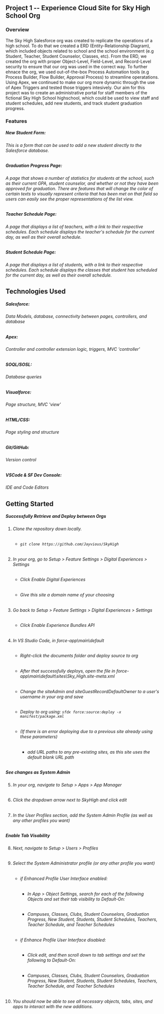 ## Project 1 -- Experience Cloud Site for Sky High School Org

### Overview

The Sky High Salesforce org was created to replicate the operations of a high school. To do that we created a ERD (Entity-Relationship Diagram), which included objects related to school and the school environment (e.g Student, Teacher, Student Counselor, Classes, etc). From the ERD, we created the org with proper Object-Level, Field-Level, and Record-Level security to ensure that our org was used in the correct way. To further ehnace the org, we used out-of-the-box Process Automation tools (e.g Process Builder, Flow Builder, Approval Process) to streamline operatations. Using Apex, we continued to make our org more dynamic through the use of Apex Triggers and tested those triggers intesively. Our aim for this project was to create an administrative portal for staff members of the fictional Sky High School highschool, which could be used to view staff and student schedules, add new students, and track student graduation progress.

### Features

##### New Student Form:
###### This is a form that can be used to add a new student directly to the Salesforce database.

##### Graduation Progress Page:
###### A page that shows a number of statistics for students at the school, such as their current GPA, student counselor, and whether or not they have been approved for graduation. There are features that will change the color of certain texts to visually represent criteria that has been met on that field so users can easily see the proper representations of the list view. 

##### Teacher Schedule Page:
###### A page that displays a list of teachers, with a link to their respective schedules. Each schedule displays the teacher's schedule for the current day, as well as their overall schedule.

##### Student Schedule Page:
###### A page that displays a list of students, with a link to their respective schedules. Each schedule displays the classes that student has scheduled for the current day, as well as their overall schedule.

## Technologies Used

##### Salesforce:
###### Data Models, database, connectivity between pages, controllers, and database

##### Apex:
###### Controller and controller extension logic, triggers, MVC 'controller'

##### SOQL/SOSL:
###### Database queries

##### Visualforce:
###### Page structure, MVC 'view'

##### HTML/CSS:
###### Page styling and structure

##### Git/GitHub:
###### Version control

##### VSCode & SF Dev Console:
###### IDE and Code Editors

## Getting Started
##### Successfully Retrieve and Deploy between Orgs
1. ###### Clone the repository down locally.
   - ###### `git clone https://github.com/Jayvious/SkyHigh`
2. ###### In your org, go to Setup > Feature Settings > Digital Experiences > Settings 
   - ###### Click Enable Digital Experiences
   - ###### Give this site a domain name of your choosing
3. ###### Go back to Setup > Feature Settings > Digital Experiences > Settings 
   - ###### Click Enable Experience Bundles API
4. ###### In VS Studio Code, in force-app\main\default 
   - ###### Right-click the documents folder and deploy source to org
   - ###### After that successfully deploys, open the file in force-app\main\default\sites\Sky_High.site-meta.xml 
   - ###### Change the siteAdmin and siteGuestRecordDefaultOwner to a user's username in your org and save
   - ###### Deploy to org using: `sfdx force:source:deploy -x manifest/package.xml`
   - ###### (If there is an error deploying due to a previous site already using these parameters)
      - ###### add URL paths to any pre-existing sites, as this site uses the default blank URL path 
   
##### See changes as System Admin
5. ###### In your org, navigate to Setup > Apps > App Manager 
6. ###### Click the dropdown arrow next to SkyHigh and click edit
7. ###### In the User Profiles section, add the System Admin Profile (as well as any other profiles you want)

##### Enable Tab Visability
8. ###### Next, navigate to Setup > Users > Profiles
9. ###### Select the System Administrator profile (or any other profile you want)
   - ###### if Enhanced Profile User Interface enabled:
     - ###### In App > Object Settings, search for each of the following Objects and set their tab visibility to Default-On:
     - ###### Campuses, Classes, Clubs, Student Counselors, Graduation Progress, New Student, Students, Student Schedules, Teachers, Teacher Schedule, and Teacher Schedules
   - ###### if Enhance Profile User Interface disabled:
     - ###### Click edit, and then scroll down to tab settings and set the following to Default-On:
     - ###### Campuses, Classes, Clubs, Student Counselors, Graduation Progress, New Student, Students, Student Schedules, Teachers, Teacher Schedule, and Teacher Schedules

10. ###### You should now be able to see all necessary objects, tabs, sites, and apps to interact with the new additions.
